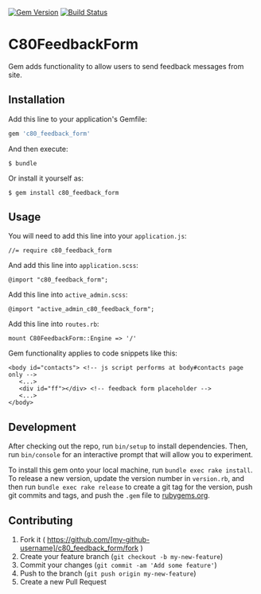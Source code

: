 [![Gem Version](https://badge.fury.io/rb/c80_feedback_form.svg)](http://badge.fury.io/rb/jquery_lazy_load)
[![Build Status](https://travis-ci.org/c080609a/c80_feedback_form.svg?branch=master)](https://travis-ci.org/c080609a/c80_feedback_form)

# C80FeedbackForm

Gem adds functionality to allow users to send feedback messages from site.

## Installation

Add this line to your application's Gemfile:

```ruby
gem 'c80_feedback_form'
```

And then execute:

    $ bundle

Or install it yourself as:

    $ gem install c80_feedback_form

## Usage

You will need to add this line into your `application.js`:

    //= require c80_feedback_form

And add this line into `application.scss`:

    @import "c80_feedback_form";

Add this line into `active_admin.scss`:

    @import "active_admin_c80_feedback_form";

Add this line into `routes.rb`:

    mount C80FeedbackForm::Engine => '/'

Gem functionality applies to code snippets like this:

    <body id="contacts"> <!-- js script performs at body#contacts page only -->
       <...>
       <div id="ff"></div> <!-- feedback form placeholder -->
       <...>
    </body>

## Development

After checking out the repo, run `bin/setup` to install dependencies. Then, run `bin/console` for an interactive prompt that will allow you to experiment.

To install this gem onto your local machine, run `bundle exec rake install`. To release a new version, update the version number in `version.rb`, and then run `bundle exec rake release` to create a git tag for the version, push git commits and tags, and push the `.gem` file to [rubygems.org](https://rubygems.org).

## Contributing

1. Fork it ( https://github.com/[my-github-username]/c80_feedback_form/fork )
2. Create your feature branch (`git checkout -b my-new-feature`)
3. Commit your changes (`git commit -am 'Add some feature'`)
4. Push to the branch (`git push origin my-new-feature`)
5. Create a new Pull Request
